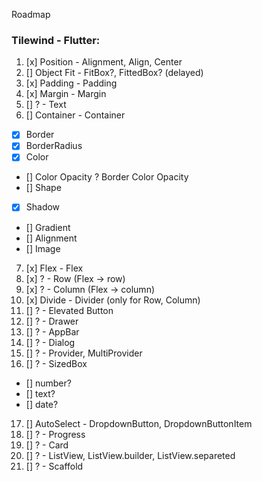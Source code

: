 Roadmap

### Tilewind - Flutter:

1. [x] Position - Alignment, Align, Center
2. [] Object Fit - FitBox?, FittedBox? (delayed)
3. [x] Padding - Padding
4. [x] Margin - Margin
5. [] ? - Text
6. [] Container - Container

- [x] Border
- [x] BorderRadius
- [x] Color
- [] Color Opacity ? Border Color Opacity
- [] Shape
- [x] Shadow
- [] Gradient
- [] Alignment
- [] Image

7. [x] Flex - Flex
8. [x] ? - Row (Flex -> row)
9. [x] ? - Column (Flex -> column)
10. [x] Divide - Divider (only for Row, Column)
11. [] ? - Elevated Button
12. [] ? - Drawer
13. [] ? - AppBar
14. [] ? - Dialog
15. [] ? - Provider, MultiProvider
16. [] ? - SizedBox

- [] number?
- [] text?
- [] date?

17. [] AutoSelect - DropdownButton, DropdownButtonItem
18. [] ? - Progress
19. [] ? - Card
20. [] ? - ListView, ListView.builder, ListView.separeted
21. [] ? - Scaffold
